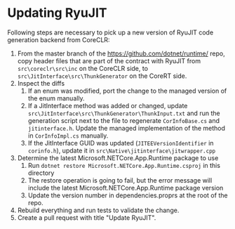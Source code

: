 # Updating RyuJIT

Following steps are necessary to pick up a new version of RyuJIT code generation backend from CoreCLR:

1. From the master branch of the https://github.com/dotnet/runtime/ repo, copy header files that are part of the contract with RyuJIT from `src\coreclr\src\inc` on the CoreCLR side, to `src\JitInterface\src\ThunkGenerator` on the CoreRT side.
2. Inspect the diffs
    1. If an enum was modified, port the change to the managed version of the enum manually.
    2. If a JitInterface method was added or changed, update `src\JitInterface\src\ThunkGenerator\ThunkInput.txt` and run the generation script next to the file to regenerate `CorInfoBase.cs` and `jitinterface.h`. Update the managed implementation of the method in `CorInfoImpl.cs` manually.
    3. If the JitInterface GUID was updated (`JITEEVersionIdentifier` in `corinfo.h`), update it in `src\Native\jitinterface\jitwrapper.cpp`
3. Determine the latest Microsoft.NETCore.App.Runtime package to use
    1. Run `dotnet restore Microsoft.NETCore.App.Runtime.csproj` in this directory
    2. The restore operation is going to fail, but the error message will include the latest Microsoft.NETCore.App.Runtime package version
    3. Update the version number in dependencies.proprs at the root of the repo.
4. Rebuild everything and run tests to validate the change.
5. Create a pull request with title "Update RyuJIT".
